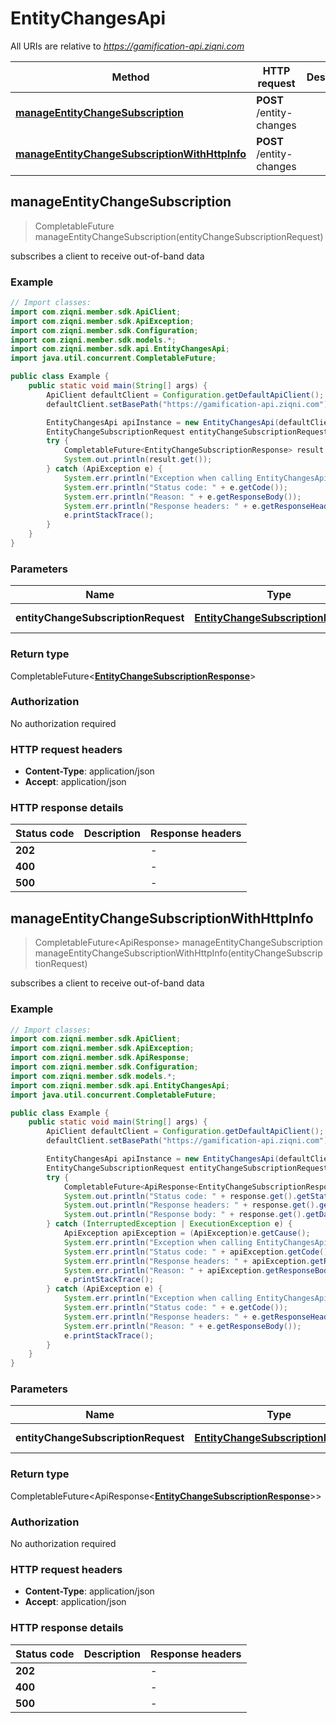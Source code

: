 # EntityChangesApi

All URIs are relative to *https://gamification-api.ziqni.com*

Method | HTTP request | Description
------------- | ------------- | -------------
[**manageEntityChangeSubscription**](EntityChangesApi.md#manageEntityChangeSubscription) | **POST** /entity-changes | 
[**manageEntityChangeSubscriptionWithHttpInfo**](EntityChangesApi.md#manageEntityChangeSubscriptionWithHttpInfo) | **POST** /entity-changes | 



## manageEntityChangeSubscription

> CompletableFuture<EntityChangeSubscriptionResponse> manageEntityChangeSubscription(entityChangeSubscriptionRequest)



subscribes a client to receive out-of-band data

### Example

```java
// Import classes:
import com.ziqni.member.sdk.ApiClient;
import com.ziqni.member.sdk.ApiException;
import com.ziqni.member.sdk.Configuration;
import com.ziqni.member.sdk.models.*;
import com.ziqni.member.sdk.api.EntityChangesApi;
import java.util.concurrent.CompletableFuture;

public class Example {
    public static void main(String[] args) {
        ApiClient defaultClient = Configuration.getDefaultApiClient();
        defaultClient.setBasePath("https://gamification-api.ziqni.com");

        EntityChangesApi apiInstance = new EntityChangesApi(defaultClient);
        EntityChangeSubscriptionRequest entityChangeSubscriptionRequest = new EntityChangeSubscriptionRequest(); // EntityChangeSubscriptionRequest | subscription payload
        try {
            CompletableFuture<EntityChangeSubscriptionResponse> result = apiInstance.manageEntityChangeSubscription(entityChangeSubscriptionRequest);
            System.out.println(result.get());
        } catch (ApiException e) {
            System.err.println("Exception when calling EntityChangesApi#manageEntityChangeSubscription");
            System.err.println("Status code: " + e.getCode());
            System.err.println("Reason: " + e.getResponseBody());
            System.err.println("Response headers: " + e.getResponseHeaders());
            e.printStackTrace();
        }
    }
}
```

### Parameters


Name | Type | Description  | Notes
------------- | ------------- | ------------- | -------------
 **entityChangeSubscriptionRequest** | [**EntityChangeSubscriptionRequest**](EntityChangeSubscriptionRequest.md)| subscription payload |

### Return type

CompletableFuture<[**EntityChangeSubscriptionResponse**](EntityChangeSubscriptionResponse.md)>


### Authorization

No authorization required

### HTTP request headers

- **Content-Type**: application/json
- **Accept**: application/json

### HTTP response details
| Status code | Description | Response headers |
|-------------|-------------|------------------|
| **202** |  |  -  |
| **400** |  |  -  |
| **500** |  |  -  |

## manageEntityChangeSubscriptionWithHttpInfo

> CompletableFuture<ApiResponse<EntityChangeSubscriptionResponse>> manageEntityChangeSubscription manageEntityChangeSubscriptionWithHttpInfo(entityChangeSubscriptionRequest)



subscribes a client to receive out-of-band data

### Example

```java
// Import classes:
import com.ziqni.member.sdk.ApiClient;
import com.ziqni.member.sdk.ApiException;
import com.ziqni.member.sdk.ApiResponse;
import com.ziqni.member.sdk.Configuration;
import com.ziqni.member.sdk.models.*;
import com.ziqni.member.sdk.api.EntityChangesApi;
import java.util.concurrent.CompletableFuture;

public class Example {
    public static void main(String[] args) {
        ApiClient defaultClient = Configuration.getDefaultApiClient();
        defaultClient.setBasePath("https://gamification-api.ziqni.com");

        EntityChangesApi apiInstance = new EntityChangesApi(defaultClient);
        EntityChangeSubscriptionRequest entityChangeSubscriptionRequest = new EntityChangeSubscriptionRequest(); // EntityChangeSubscriptionRequest | subscription payload
        try {
            CompletableFuture<ApiResponse<EntityChangeSubscriptionResponse>> response = apiInstance.manageEntityChangeSubscriptionWithHttpInfo(entityChangeSubscriptionRequest);
            System.out.println("Status code: " + response.get().getStatusCode());
            System.out.println("Response headers: " + response.get().getHeaders());
            System.out.println("Response body: " + response.get().getData());
        } catch (InterruptedException | ExecutionException e) {
            ApiException apiException = (ApiException)e.getCause();
            System.err.println("Exception when calling EntityChangesApi#manageEntityChangeSubscription");
            System.err.println("Status code: " + apiException.getCode());
            System.err.println("Response headers: " + apiException.getResponseHeaders());
            System.err.println("Reason: " + apiException.getResponseBody());
            e.printStackTrace();
        } catch (ApiException e) {
            System.err.println("Exception when calling EntityChangesApi#manageEntityChangeSubscription");
            System.err.println("Status code: " + e.getCode());
            System.err.println("Response headers: " + e.getResponseHeaders());
            System.err.println("Reason: " + e.getResponseBody());
            e.printStackTrace();
        }
    }
}
```

### Parameters


Name | Type | Description  | Notes
------------- | ------------- | ------------- | -------------
 **entityChangeSubscriptionRequest** | [**EntityChangeSubscriptionRequest**](EntityChangeSubscriptionRequest.md)| subscription payload |

### Return type

CompletableFuture<ApiResponse<[**EntityChangeSubscriptionResponse**](EntityChangeSubscriptionResponse.md)>>


### Authorization

No authorization required

### HTTP request headers

- **Content-Type**: application/json
- **Accept**: application/json

### HTTP response details
| Status code | Description | Response headers |
|-------------|-------------|------------------|
| **202** |  |  -  |
| **400** |  |  -  |
| **500** |  |  -  |

